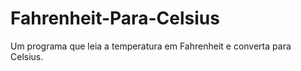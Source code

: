 # Fahrenheit-Para-Celsius
Um programa que leia a temperatura em Fahrenheit e converta para Celsius.
